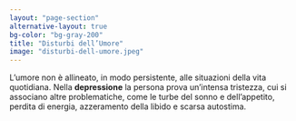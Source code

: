```yaml
---
layout: "page-section"
alternative-layout: true
bg-color: "bg-gray-200"
title: "Disturbi dell’Umore"
image: "disturbi-dell-umore.jpeg"
---
```


L’umore non è allineato, in modo persistente, alle situazioni della vita quotidiana. Nella <strong class="font-bold">depressione</strong> la persona prova un’intensa tristezza, cui si associano altre problematiche, come le turbe del sonno e dell’appetito, perdita di energia, azzeramento della libido e scarsa autostima.
